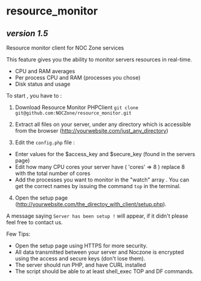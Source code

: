 resource_monitor
================
*version 1.5*
-------------

Resource monitor client for NOC Zone services


This feature gives you the ability to monitor servers resources in real-time.

* CPU and RAM averages 
* Per process CPU and RAM (processes you chose)
* Disk status and usage


To start , you have to :
1. Download Resource Monitor PHPClient `git clone git@github.com:NOCZone/resource_monitor.git`

2. Extract all files on your server, under any directory which is accessible from the browser (http://yourwebsite.com/just_any_directory)
3. Edit the `config.php` file :
* Enter values for the $access_key and $secure_key (found in the servers page)
* Edit how many CPU cores your server have ( 'cores' => 8 ) replace 8 with the total number of cores
* Add the processes you want to monitor in the "watch" array . You can get the correct names by issuing the command `top` in the terminal.
4. Open the setup page (http://yourwebsite.com/the_directoy_with_client/setup.php).

A message saying `Server has been setup !` will appear, if it didn't please feel free to contact us. 


Few Tips:
* Open the setup page using HTTPS for more security.
* All data transmitted between your server and Noczone is encrypted using the access and secure keys (don't lose them).
* The server should run PHP, and have CURL installed
* The script should be able to at least shell_exec TOP and DF commands.
